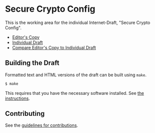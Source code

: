 # Secure Crypto Config

This is the working area for the individual Internet-Draft, "Secure Crypto Config".

* [Editor's Copy](https://kmindi.github.io/secureCryptoConfig/#go.draft-kmindi-secure-crypto-config.html)
* [Individual Draft](https://tools.ietf.org/html/draft-kmindi-secure-crypto-config)
* [Compare Editor's Copy to Individual Draft](https://kmindi.github.io/secureCryptoConfig/#go.draft-kmindi-secure-crypto-config.diff)

## Building the Draft

Formatted text and HTML versions of the draft can be built using `make`.

```sh
$ make
```

This requires that you have the necessary software installed.  See
[the instructions](https://github.com/martinthomson/i-d-template/blob/master/doc/SETUP.md).


## Contributing

See the
[guidelines for contributions](https://github.com/kmindi/secureCryptoConfig/blob/master/CONTRIBUTING.md).

